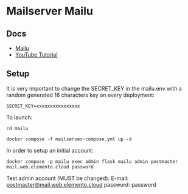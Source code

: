# Mailserver Mailu

## Docs
- [Mailu](https://mailu.io/2.0/index.html)
- [YouTube Tutorial](https://www.youtube.com/watch?v=ScarlmgD0dU)

## Setup
It is very important to change the SECRET_KEY in the mailu.env with a random generated 16 characters key on every deployment:
``` 
SECRET_KEY=xxxxxxxxxxxxxxxx
```

To launch:
```
cd mailu

docker compose -f mailserver-compose.yml up -d
```

In order to setup an initial account:
```
docker compose -p mailu exec admin flask mailu admin postmaster mail.web.elemento.cloud password
```

Test admin account (MUST be changed):
E-mail: postmaster@mail.web.elemento.cloud
password: password